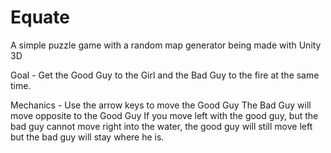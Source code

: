 Equate
======

A simple puzzle game with a random map generator being made with Unity 3D

Goal -
Get the Good Guy to the Girl and the Bad Guy to the fire at the same time.

Mechanics - 
Use the arrow keys to move the Good Guy
The Bad Guy will move opposite to the Good Guy
If you move left with the good guy, but the bad guy cannot move right into the water, the good guy will still move left but the bad guy will stay where he is.
